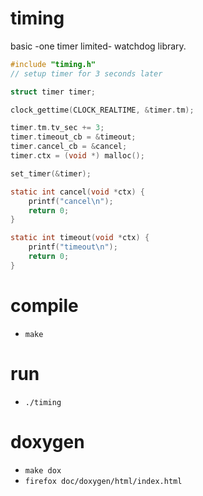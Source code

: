 # timing

basic -one timer limited- watchdog library.

```c
#include "timing.h"
// setup timer for 3 seconds later

struct timer timer;

clock_gettime(CLOCK_REALTIME, &timer.tm);

timer.tm.tv_sec += 3;
timer.timeout_cb = &timeout;
timer.cancel_cb = &cancel;
timer.ctx = (void *) malloc();

set_timer(&timer);

static int cancel(void *ctx) {
	printf("cancel\n");
	return 0;
}

static int timeout(void *ctx) {
	printf("timeout\n");
	return 0;
}
```

# compile
* `make`

# run
* `./timing`

# doxygen

* `make dox`
* `firefox doc/doxygen/html/index.html`
